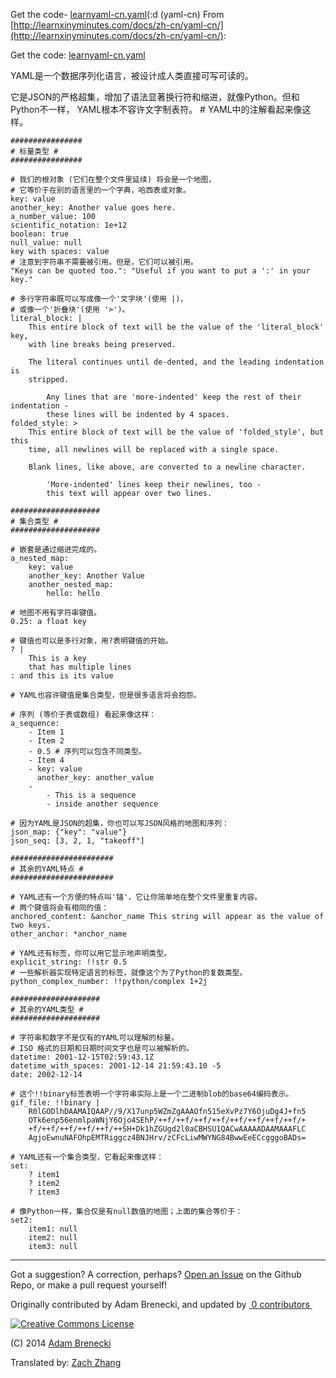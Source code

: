 
Get the code- [learnyaml-cn.yaml]()(:d (yaml-cn)
From [http://learnxinyminutes.com/docs/zh-cn/yaml-cn/](http://learnxinyminutes.com/docs/zh-cn/yaml-cn/):

Get the code: [learnyaml-cn.yaml](/docs/files/learnyaml-cn.yaml)

YAML是一个数据序列化语言，被设计成人类直接可写可读的。

它是JSON的严格超集，增加了语法显著换行符和缩进，就像Python。但和Python不一样， YAML根本不容许文字制表符。
	# YAML中的注解看起来像这样。
	
	################
	# 标量类型 #
	################
	
	# 我们的根对象 (它们在整个文件里延续) 将会是一个地图，
	# 它等价于在别的语言里的一个字典，哈西表或对象。
	key: value
	another_key: Another value goes here.
	a_number_value: 100
	scientific_notation: 1e+12
	boolean: true
	null_value: null
	key with spaces: value
	# 注意到字符串不需要被引用。但是，它们可以被引用。
	"Keys can be quoted too.": "Useful if you want to put a ':' in your key."
	
	# 多行字符串既可以写成像一个'文字块'(使用 |)，
	# 或像一个'折叠块'(使用 '>')。
	literal_block: |
	    This entire block of text will be the value of the 'literal_block' key,
	    with line breaks being preserved.
	
	    The literal continues until de-dented, and the leading indentation is
	    stripped.
	
	        Any lines that are 'more-indented' keep the rest of their indentation -
	        these lines will be indented by 4 spaces.
	folded_style: >
	    This entire block of text will be the value of 'folded_style', but this
	    time, all newlines will be replaced with a single space.
	
	    Blank lines, like above, are converted to a newline character.
	
	        'More-indented' lines keep their newlines, too -
	        this text will appear over two lines.
	
	####################
	# 集合类型 #
	####################
	
	# 嵌套是通过缩进完成的。
	a_nested_map:
	    key: value
	    another_key: Another Value
	    another_nested_map:
	        hello: hello
	
	# 地图不用有字符串键值。
	0.25: a float key
	
	# 键值也可以是多行对象，用?表明键值的开始。
	? |
	    This is a key
	    that has multiple lines
	: and this is its value
	
	# YAML也容许键值是集合类型，但是很多语言将会抱怨。
	
	# 序列 (等价于表或数组) 看起来像这样：
	a_sequence:
	    - Item 1
	    - Item 2
	    - 0.5 # 序列可以包含不同类型。
	    - Item 4
	    - key: value
	      another_key: another_value
	    -
	        - This is a sequence
	        - inside another sequence
	
	# 因为YAML是JSON的超集，你也可以写JSON风格的地图和序列：
	json_map: {"key": "value"}
	json_seq: [3, 2, 1, "takeoff"]
	
	#######################
	# 其余的YAML特点 #
	#######################
	
	# YAML还有一个方便的特点叫'锚'，它让你简单地在整个文件里重复内容。
	# 两个键值将会有相同的值：
	anchored_content: &anchor_name This string will appear as the value of two keys.
	other_anchor: *anchor_name
	
	# YAML还有标签，你可以用它显示地声明类型。
	explicit_string: !!str 0.5
	# 一些解析器实现特定语言的标签，就像这个为了Python的复数类型。
	python_complex_number: !!python/complex 1+2j
	
	####################
	# 其余的YAML类型 #
	####################
	
	# 字符串和数字不是仅有的YAML可以理解的标量。
	# ISO 格式的日期和日期时间文字也是可以被解析的。
	datetime: 2001-12-15T02:59:43.1Z
	datetime_with_spaces: 2001-12-14 21:59:43.10 -5
	date: 2002-12-14
	
	# 这个!!binary标签表明一个字符串实际上是一个二进制blob的base64编码表示。
	gif_file: !!binary |
	    R0lGODlhDAAMAIQAAP//9/X17unp5WZmZgAAAOfn515eXvPz7Y6OjuDg4J+fn5
	    OTk6enp56enmlpaWNjY6Ojo4SEhP/++f/++f/++f/++f/++f/++f/++f/++f/+
	    +f/++f/++f/++f/++f/++SH+Dk1hZGUgd2l0aCBHSU1QACwAAAAADAAMAAAFLC
	    AgjoEwnuNAFOhpEMTRiggcz4BNJHrv/zCFcLiwMWYNG84BwwEeECcgggoBADs=
	
	# YAML还有一个集合类型，它看起来像这样：
	set:
	    ? item1
	    ? item2
	    ? item3
	
	# 像Python一样，集合仅是有null数值的地图；上面的集合等价于：
	set2:
	    item1: null
	    item2: null
	    item3: null

---- 

Got a suggestion? A correction, perhaps? [Open an Issue](https://github.com/adambard/learnxinyminutes-docs/issues/new) on the Github Repo, or make a pull request yourself!

Originally contributed by Adam Brenecki, and updated by [ 0 contributors ](https://github.com/adambard/learnxinyminutes-docs/blame/master/zh-cn.markdown)

[![Creative Commons License](http://i.creativecommons.org/l/by-sa/3.0/88x31.png)](http://creativecommons.org/licenses/by-sa/3.0/deed.en_US)

(C) 2014 [Adam Brenecki](https://github.com/adambrenecki)

Translated by: [Zach Zhang](https://github.com/checkcheckzz)